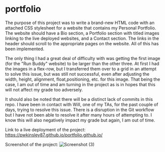 # portfolio

The purpose of this project was to write a brand-new HTML code with an attached CSS stylesheet for a website that contains my Personal Portfolio. The website should have a Bio section, a Portfolio section with titled images linking to the live deployed websites, and a Contact section. The links in the header should scroll to the appropriate pages on the website. All of this has been implemented. 

The only thing I had a great deal of difficulty with was getting the first image (for the "Run Buddy" website) to be larger than the other three. At first I had the images in a flex-row, but I transferred them over to a grid in an attempt to solve this issue, but was still not successful, even after adjusting the width, height, alignment, float,positioning, etc. for this image. That being the case, I am out of time and am turning in the project as is in hopes that this will not affect my grade too adversely. 

It should also be noted that there will be a distinct lack of commits in this repo. I have been in contact with Will, one of my TAs, for the past couple of days, trying to resolve this issue. There is a disruption in the Git workflow but I have not been able to resolve it after many hours of attempting to. I know this will also negatively impact my grade but again, I am out of time. 

Link to a live deployment of the project: https://pwkinsley87.github.io/portfolio.github.io/

Screenshot of the project:
![Screenshot (3)](https://user-images.githubusercontent.com/102868418/166173764-3fbbfae0-3243-498b-a068-2b8fc044a716.png)
